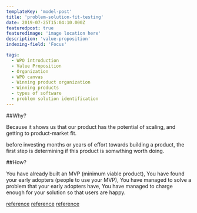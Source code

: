 ```yaml
---
templateKey: 'model-post'
title: 'problem-solution-fit-testing'
date: 2019-07-25T15:04:10.000Z
featuredpost: true
featuredimage: 'image location here'
description: 'value-proposition'
indexing-field: 'Focus'

tags:
  - WPO introduction
  - Value Proposition
  - Organization
  - WPO canvas
  - Winning product organization
  - Winning products
  - types of software
  - problem solution identification
---
```

##Why?

Because it shows us that our product has the potential of scaling, and getting to product-market fit. 

before investing months or years of effort towards building a product, the first step is determining if this product is somwthing worth doing.

##How?

You have already built an MVP (minimum viable product), 
You have found your early adopters (people to use your MVP),
You have managed to solve a problem that your early adopters have, 
You have managed to charge enough for your solution so that users are happy.




[reference](https://leansteps.wordpress.com/11-2/step-3-lean-experiment/problem-solution-fit/)
[reference](https://www.growthsandwich.com/resources/problem-solution-fit-time-to-pivot/)
[reference](https://medium.com/@epicantus/problem-solution-fit-canvas-aa3dd59cb4fe)